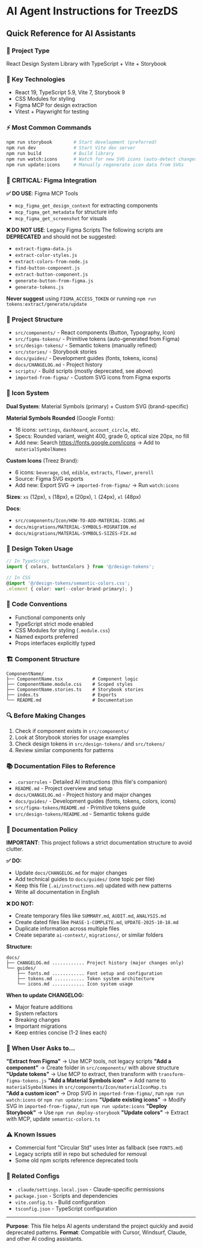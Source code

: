 # AI Agent Instructions for TreezDS

## Quick Reference for AI Assistants

### 🎯 Project Type
React Design System Library with TypeScript + Vite + Storybook

### 🔧 Key Technologies
- React 19, TypeScript 5.9, Vite 7, Storybook 9
- CSS Modules for styling
- Figma MCP for design extraction
- Vitest + Playwright for testing

### ⚡ Most Common Commands
```bash
npm run storybook        # Start development (preferred)
npm run dev              # Start Vite dev server
npm run build            # Build library
npm run watch:icons      # Watch for new SVG icons (auto-detect changes)
npm run update:icons     # Manually regenerate icon data from SVGs
```

### 🚨 CRITICAL: Figma Integration

**✅ DO USE**: Figma MCP Tools
- `mcp_figma_get_design_context` for extracting components
- `mcp_figma_get_metadata` for structure info
- `mcp_figma_get_screenshot` for visuals

**❌ DO NOT USE**: Legacy Figma Scripts
The following scripts are **DEPRECATED** and should not be suggested:
- `extract-figma-data.js`
- `extract-color-styles.js`
- `extract-colors-from-node.js`
- `find-button-component.js`
- `extract-button-component.js`
- `generate-button-from-figma.js`
- `generate-tokens.js`

**Never suggest** using `FIGMA_ACCESS_TOKEN` or running `npm run tokens:extract/generate/update`

### 📁 Project Structure
- `src/components/` - React components (Button, Typography, Icon)
- `src/figma-tokens/` - Primitive tokens (auto-generated from Figma)
- `src/design-tokens/` - Semantic tokens (manually refined)
- `src/stories/` - Storybook stories
- `docs/guides/` - Development guides (fonts, tokens, icons)
- `docs/CHANGELOG.md` - Project history
- `scripts/` - Build scripts (mostly deprecated, see above)
- `imported-from-figma/` - Custom SVG icons from Figma exports

### 🎨 Icon System
**Dual System**: Material Symbols (primary) + Custom SVG (brand-specific)

**Material Symbols Rounded** (Google Fonts):
- 16 icons: `settings`, `dashboard`, `account_circle`, etc.
- Specs: Rounded variant, weight 400, grade 0, optical size 20px, no fill
- Add new: Search https://fonts.google.com/icons → Add to `materialSymbolNames`

**Custom Icons** (Treez Brand):
- 6 icons: `beverage`, `cbd`, `edible`, `extracts`, `flower`, `preroll`
- Source: Figma SVG exports
- Add new: Export SVG → `imported-from-figma/` → Run `watch:icons`

**Sizes**: `xs` (12px), `s` (18px), `m` (20px), `l` (24px), `xl` (48px)

**Docs**: 
- `src/components/Icon/HOW-TO-ADD-MATERIAL-ICONS.md`
- `docs/migrations/MATERIAL-SYMBOLS-MIGRATION.md`
- `docs/migrations/MATERIAL-SYMBOLS-SIZES-FIX.md`

### 🎨 Design Token Usage
```typescript
// In TypeScript
import { colors, buttonColors } from '@/design-tokens';

// In CSS
@import '@/design-tokens/semantic-colors.css';
.element { color: var(--color-brand-primary); }
```

### 📝 Code Conventions
- Functional components only
- TypeScript strict mode enabled
- CSS Modules for styling (`.module.css`)
- Named exports preferred
- Props interfaces explicitly typed

### 🏗️ Component Structure
```
ComponentName/
├── ComponentName.tsx           # Component logic
├── ComponentName.module.css    # Scoped styles
├── ComponentName.stories.ts    # Storybook stories
├── index.ts                    # Exports
└── README.md                   # Documentation
```

### 🔍 Before Making Changes
1. Check if component exists in `src/components/`
2. Look at Storybook stories for usage examples
3. Check design tokens in `src/design-tokens/` and `src/tokens/`
4. Review similar components for patterns

### 📚 Documentation Files to Reference
- `.cursorrules` - Detailed AI instructions (this file's companion)
- `README.md` - Project overview and setup
- `docs/CHANGELOG.md` - Project history and major changes
- `docs/guides/` - Development guides (fonts, tokens, colors, icons)
- `src/figma-tokens/README.md` - Primitive tokens guide
- `src/design-tokens/README.md` - Semantic tokens guide

### 📝 Documentation Policy

**IMPORTANT**: This project follows a strict documentation structure to avoid clutter.

**✅ DO:**
- Update `docs/CHANGELOG.md` for major changes
- Add technical guides to `docs/guides/` (one topic per file)
- Keep this file (`.ai/instructions.md`) updated with new patterns
- Write all documentation in English

**❌ DO NOT:**
- Create temporary files like `SUMMARY.md`, `AUDIT.md`, `ANALYSIS.md`
- Create dated files like `PHASE-1-COMPLETE.md`, `UPDATE-2025-10-18.md`
- Duplicate information across multiple files
- Create separate `ai-context/`, `migrations/`, or similar folders

**Structure:**
```
docs/
├── CHANGELOG.md ............ Project history (major changes only)
└── guides/
    ├── fonts.md ............ Font setup and configuration
    ├── tokens.md ........... Token system architecture
    └── icons.md ............ Icon system usage
```

**When to update CHANGELOG:**
- Major feature additions
- System refactors
- Breaking changes
- Important migrations
- Keep entries concise (1-2 lines each)

### 🎯 When User Asks to...

**"Extract from Figma"** → Use MCP tools, not legacy scripts
**"Add a component"** → Create folder in `src/components/` with above structure
**"Update tokens"** → Use MCP to extract, then transform with `transform-figma-tokens.js`
**"Add a Material Symbols icon"** → Add name to `materialSymbolNames` in `src/components/Icon/materialIconMap.ts`  
**"Add a custom icon"** → Drop SVG in `imported-from-figma/`, run `npm run watch:icons` or `npm run update:icons`
**"Update existing icons"** → Modify SVG in `imported-from-figma/`, run `npm run update:icons`
**"Deploy Storybook"** → Use `npm run deploy-storybook`
**"Update colors"** → Extract with MCP, update `semantic-colors.ts`

### ⚠️ Known Issues
- Commercial font "Circular Std" uses Inter as fallback (see `FONTS.md`)
- Legacy scripts still in repo but scheduled for removal
- Some old npm scripts reference deprecated tools

### 🔗 Related Configs
- `.claude/settings.local.json` - Claude-specific permissions
- `package.json` - Scripts and dependencies
- `vite.config.ts` - Build configuration
- `tsconfig.json` - TypeScript configuration

---

**Purpose**: This file helps AI agents understand the project quickly and avoid deprecated patterns.
**Format**: Compatible with Cursor, Windsurf, Claude, and other AI coding assistants.
